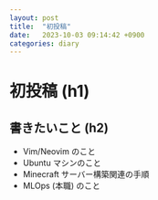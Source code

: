 ```yaml
---
layout: post
title:  "初投稿"
date:   2023-10-03 09:14:42 +0900
categories: diary
---
```


# 初投稿 (h1)

## 書きたいこと (h2)

- Vim/Neovim のこと
- Ubuntu マシンのこと
- Minecraft サーバー構築関連の手順
- MLOps (本職) のこと
